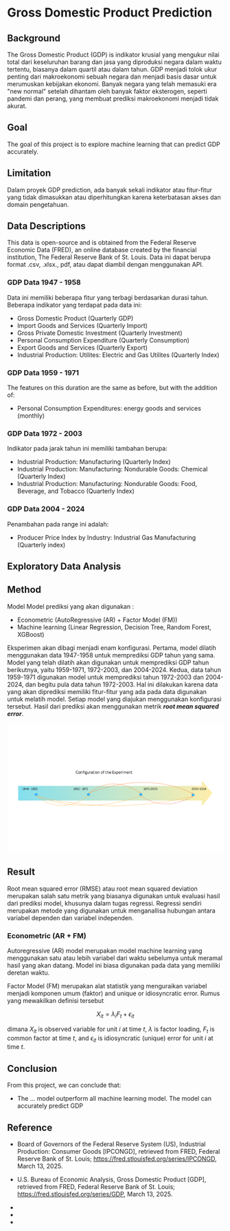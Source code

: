 # Gross Domestic Product Prediction

## Background
The Gross Domestic Product (GDP) is indikator krusial yang mengukur nilai total dari keseluruhan barang dan jasa yang diproduksi negara dalam waktu tertentu, biasanya dalam quartil atau dalam tahun. GDP menjadi tolok ukur penting dari makroekonomi sebuah negara dan menjadi basis dasar untuk merumuskan kebijakan ekonomi. Banyak negara yang telah memasuki era "new normal" setelah dihantam oleh banyak faktor eksterogen, seperti pandemi dan perang, yang membuat prediksi makroekonomi menjadi tidak akurat.

## Goal
The goal of this project is to explore machine learning that can predict GDP accurately.

## Limitation
Dalam proyek GDP prediction, ada banyak sekali indikator atau fitur-fitur yang tidak dimasukkan atau diperhitungkan karena keterbatasan akses dan domain pengetahuan.

## Data Descriptions
This data is open-source and is obtained from the Federal Reserve Economic Data (FRED), an online database created by the financial institution, The Federal Reserve Bank of St. Louis. Data ini dapat berupa format .csv, .xlsx., pdf, atau dapat diambil dengan menggunakan API.

### GDP Data 1947 - 1958
Data ini memiliki beberapa fitur yang terbagi berdasarkan durasi tahun. Beberapa indikator yang terdapat pada data ini:

- Gross Domestic Product (Quarterly GDP)
- Import Goods and Services (Quarterly Import)
- Gross Private Domestic Investment (Quarterly Investment)
- Personal Consumption Expenditure (Quarterly Consumption) 
- Export Goods and Services (Quarterly Export)
- Industrial Production: Utilites: Electric and Gas Utilites (Quarterly Index)

### GDP Data 1959 - 1971
The features on this duration are the same as before, but with the addition of:

- Personal Consumption Expenditures: energy goods and services (monthly) 

### GDP Data 1972 - 2003
Indikator pada jarak tahun ini memiliki tambahan berupa:

- Industrial Production: Manufacturing (Quarterly Index)
- Industrial Production: Manufacturing: Nondurable Goods: Chemical (Quarterly Index)
- Industrial Production: Manufacturing: Nondurable Goods: Food, Beverage, and Tobacco (Quarterly Index) 

### GDP Data 2004 - 2024
Penambahan pada range ini adalah:
- Producer Price Index by Industry: Industrial Gas Manufacturing (Quarterly index)

## Exploratory Data Analysis


## Method
Model Model prediksi yang akan digunakan :

- Econometric (AutoRegressive (AR) + Factor Model (FM))
- Machine learning (Linear Regression, Decision Tree, Random Forest, XGBoost)

Eksperimen akan dibagi menjadi enam konfigurasi. Pertama, model dilatih menggunakan data 1947-1958 untuk memprediksi GDP tahun yang sama. Model yang telah dilatih akan digunakan untuk memprediksi GDP tahun berikutnya, yaitu 1959-1971, 1972-2003, dan 2004-2024. Kedua, data tahun 1959-1971 digunakan model untuk memprediksi tahun 1972-2003 dan 2004-2024, dan begitu pula data tahun 1972-2003. Hal ini dilakukan karena data yang akan diprediksi memiliki fitur-fitur yang ada pada data digunakan untuk melatih model. Setiap model yang diajukan menggunakan konfigurasi tersebut. Hasil dari prediksi akan menggunakan metrik ***root mean squared error***. 

<p>
<img width = "800" height = "300" src = "figures/exp config.png">
</p>

## Result
Root mean squared error (RMSE) atau root mean squared deviation merupakan salah satu metrik yang biasanya digunakan untuk evaluasi hasil dari prediksi model, khusunya dalam tugas regressi. Regressi sendiri merupakan metode yang digunakan untuk menganallisa hubungan antara variabel dependen dan variabel independen. 

### Econometric (AR + FM)
Autoregressive (AR) model merupakan model machine learning yang menggunakan satu atau lebih variabel dari waktu sebelumya untuk meramal hasil yang akan datang. Model ini biasa digunakan pada data yang memiliki deretan waktu.

Factor Model (FM) merupakan alat statistik yang menguraikan variabel menjadi komponen umum (faktor) and unique or idiosyncratic error. Rumus yang mewakilkan definisi tersebut 

$$X_{it} = \lambda_i F_t + \epsilon_{it}$$

dimana $X_{it}$ is observed variable for unit $i$ at time $t$, $\lambda$ is factor loading, $F_{t}$ is common factor at time $t$, and $\epsilon_{it}$ is idiosyncratic (unique) error for unit $i$ at time $t$.
## Conclusion
From this project, we can conclude that:

- The ... model outperform all machine learning model. The model can accurately predict GDP 

## Reference

- Board of Governors of the Federal Reserve System (US), Industrial Production: Consumer Goods [IPCONGD], retrieved from FRED, Federal Reserve Bank of St. Louis; https://fred.stlouisfed.org/series/IPCONGD, March 13, 2025.

- U.S. Bureau of Economic Analysis, Gross Domestic Product [GDP], retrieved from FRED, Federal Reserve Bank of St. Louis; https://fred.stlouisfed.org/series/GDP, March 13, 2025.

- 

- 

- 